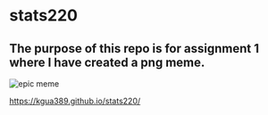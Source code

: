 # stats220
## The purpose of this repo is for assignment 1 where I have created a png meme.

![epic meme](https://user-images.githubusercontent.com/101312088/157612975-9ad9a223-67da-4bd2-bbcc-b6379d839670.png)

https://kgua389.github.io/stats220/
